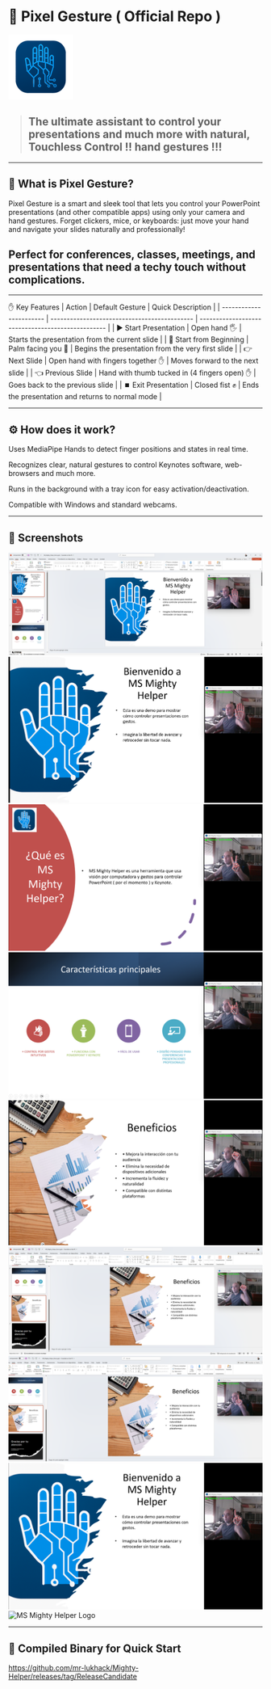 # 🚀 Pixel Gesture ( Official Repo )
 
![MS Mighty Helper Logo](./images/logo_128x128.png)

> ## The ultimate assistant to control your presentations and much more with natural, Touchless Control !! hand gestures !!!

---

## 🎯 What is Pixel Gesture?

Pixel Gesture is a smart and sleek tool that lets you control your PowerPoint presentations (and other compatible apps) using only your camera and hand gestures. Forget clickers, mice, or keyboards: just move your hand and navigate your slides naturally and professionally!

## Perfect for conferences, classes, meetings, and presentations that need a techy touch without complications.


---

✋ Key Features
| Action                  | Default Gesture                              | Quick Description                                 |
| ----------------------- | -------------------------------------------- | ------------------------------------------------- |
| ▶️ Start Presentation   | Open hand 🖐️                                | Starts the presentation from the current slide    |
| 🔄 Start from Beginning | Palm facing you 🤚                           | Begins the presentation from the very first slide |
| 👉 Next Slide           | Open hand with fingers together ✋            | Moves forward to the next slide                   |
| 👈 Previous Slide       | Hand with thumb tucked in (4 fingers open) ✋ | Goes back to the previous slide                   |
| ⏹️ Exit Presentation    | Closed fist ✊                                | Ends the presentation and returns to normal mode  |

---

## ⚙️ How does it work?

Uses MediaPipe Hands to detect finger positions and states in real time.

Recognizes clear, natural gestures to control Keynotes software, web-browsers and much more.

Runs in the background with a tray icon for easy activation/deactivation.

Compatible with Windows and standard webcams.

---

## 📸 Screenshots

![MS Mighty Helper Logo](./images/DemoShow-1.png)
![MS Mighty Helper Logo](./images/DemoShow-2.png)
![MS Mighty Helper Logo](./images/DemoShow-3.png)
![MS Mighty Helper Logo](./images/DemoShow-4.png)
![MS Mighty Helper Logo](./images/DemoShow-5.png)
![MS Mighty Helper Logo](./images/DemoShow-6.png)
![MS Mighty Helper Logo](./images/DemoShow-7.png)
![MS Mighty Helper Logo](./images/DemoShow-8.png)
![MS Mighty Helper Logo](./images/icontray.png)

---
## 🚀 Compiled Binary for Quick Start

https://github.com/mr-lukhack/Mighty-Helper/releases/tag/ReleaseCandidate


